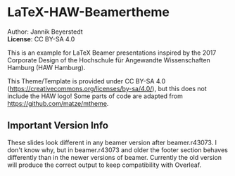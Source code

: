 # LaTeX-HAW-Beamertheme
Author: Jannik Beyerstedt  
**License**: CC BY-SA 4.0


This is an example for LaTeX Beamer presentations inspired by the 2017 Corporate Design of the Hochschule für Angewandte Wissenschaften Hamburg (HAW Hamburg).

This Theme/Template is provided under CC BY-SA 4.0 (https://creativecommons.org/licenses/by-sa/4.0/), but this does not include the HAW logo!
Some parts of code are adapted from https://github.com/matze/mtheme.

## Important Version Info
These slides look different in any beamer version after beamer.r43073.
I don't know why, but in beamer.r43073 and older the footer section behaves differently than in the newer versions of beamer.
Currently the old version will produce the correct output to keep compatibility with Overleaf.
